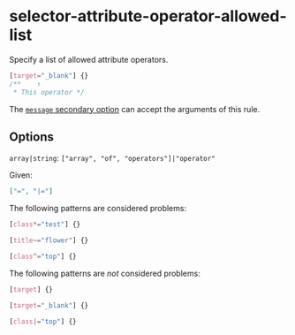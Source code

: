 # selector-attribute-operator-allowed-list

Specify a list of allowed attribute operators.

<!-- prettier-ignore -->
```css
[target="_blank"] {}
/**    ↑
 * This operator */
```

The [`message` secondary option](https://github.com/stylelint/stylelint/tree/15.10.3/docs/user-guide/configure.md#message) can accept the arguments of this rule.

## Options

`array|string`: `["array", "of", "operators"]|"operator"`

Given:

```json
["=", "|="]
```

The following patterns are considered problems:

<!-- prettier-ignore -->
```css
[class*="test"] {}
```

<!-- prettier-ignore -->
```css
[title~="flower"] {}
```

<!-- prettier-ignore -->
```css
[class^="top"] {}
```

The following patterns are _not_ considered problems:

<!-- prettier-ignore -->
```css
[target] {}
```

<!-- prettier-ignore -->
```css
[target="_blank"] {}
```

<!-- prettier-ignore -->
```css
[class|="top"] {}
```
